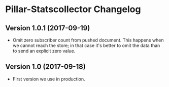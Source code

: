 # Pillar-Statscollector Changelog


## Version 1.0.1 (2017-09-19)

- Omit zero subscriber count from pushed document. This happens when we cannot reach the store; in
  that case it's better to omit the data than to send an explicit zero value.


## Version 1.0 (2017-09-18)

- First version we use in production.
